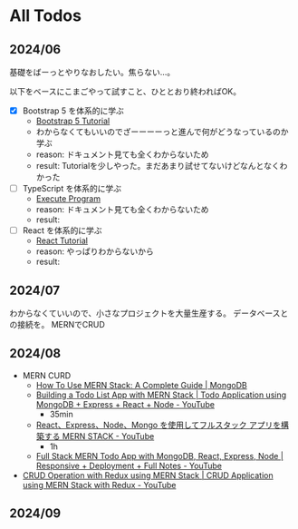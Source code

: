 # All Todos

## 2024/06

基礎をばーっとやりなおしたい。焦らない...。

以下をベースにこまごやって試すこと、ひととおり終わればOK。

- [x] Bootstrap 5 を体系的に学ぶ
  - [Bootstrap 5 Tutorial](https://www.w3schools.com/bootstrap5/)
  - わからなくてもいいのでざーーーーっと進んで何がどうなっているのか学ぶ
  - reason: ドキュメント見ても全くわからないため
  - result: Tutorialを少しやった。まだあまり試せてないけどなんとなくわかった
- [ ] TypeScript を体系的に学ぶ
  - [Execute Program](https://www.executeprogram.com/)
  - reason: ドキュメント見ても全くわからないため
  - result:
- [ ] React を体系的に学ぶ
  - [React Tutorial](https://www.w3schools.com/react/default.asp)
  - reason: やっぱりわからないから
  - result: 

## 2024/07

わからなくていいので、小さなプロジェクトを大量生産する。
データベースとの接続を。
MERNでCRUD

## 2024/08

- MERN CURD
  - [How To Use MERN Stack: A Complete Guide | MongoDB](https://www.mongodb.com/resources/languages/mern-stack-tutorial)
  - [Building a Todo List App with MERN Stack | Todo Application using MongoDB + Express + React + Node - YouTube](https://www.youtube.com/watch?v=BqRWK57dwqo)
    - 35min
  - [React、Express、Node、Mongo を使用してフルスタック アプリを構築する MERN STACK - YouTube](https://www.youtube.com/watch?v=R81g-2r6ynM)
    - 1h
  - [Full Stack MERN Todo App with MongoDB, React, Express, Node | Responsive + Deployment + Full Notes - YouTube](https://www.youtube.com/watch?v=giXuiotopO0)
- [CRUD Operation with Redux using MERN Stack | CRUD Application using MERN Stack with Redux - YouTube](https://www.youtube.com/watch?v=FOK45_sEqK8)


## 2024/09